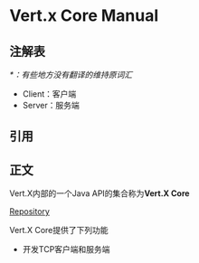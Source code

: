 # Vert.x Core Manual

## 注解表

_\*：有些地方没有翻译的维持原词汇_

* Client：客户端
* Server：服务端

## **引用**

## **正文**

Vert.X内部的一个Java API的集合称为**Vert.X Core**

[Repository](https://github.com/eclipse/vert.x)

Vert.X Core提供了下列功能

* 开发TCP客户端和服务端



